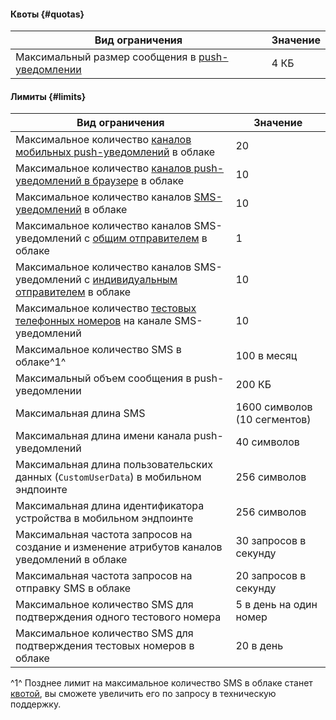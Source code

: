 #### Квоты {#quotas}

**Вид ограничения** | **Значение**
----- | -----
Максимальный размер сообщения в [push-уведомлении](../notifications/concepts/push.md) | 4 КБ

#### Лимиты {#limits}

**Вид ограничения** | **Значение**
----- | -----
Максимальное количество [каналов мобильных push-уведомлений](../notifications/concepts/push.md#mobile-channel) в облаке | 20
Максимальное количество [каналов push-уведомлений в браузере](../notifications/concepts/browser.md) в облаке | 10
Максимальное количество каналов [SMS-уведомлений](../notifications/concepts/sms.md) в облаке | 10
Максимальное количество каналов SMS-уведомлений с [общим отправителем](../notifications/concepts/sms.md#common-sender) в облаке | 1
Максимальное количество каналов SMS-уведомлений с [индивидуальным отправителем](../notifications/concepts/sms.md#individual-sender) в облаке | 10
Максимальное количество [тестовых телефонных номеров](../notifications/concepts/sms.md#sandbox) на канале SMS-уведомлений | 10
Максимальное количество SMS в облаке^1^ | 100 в месяц
Максимальный объем сообщения в push-уведомлении | 200 КБ
Максимальная длина SMS | 1600 символов (10 сегментов)
Максимальная длина имени канала push-уведомлений | 40 символов
Максимальная длина пользовательских данных (`CustomUserData`) в мобильном эндпоинте | 256 символов
Максимальная длина идентификатора устройства в мобильном эндпоинте | 256 символов
Максимальная частота запросов на создание и изменение атрибутов каналов уведомлений в облаке | 30 запросов в секунду
Максимальная частота запросов на отправку SMS в облаке | 20 запросов в секунду
Максимальное количество SMS для подтверждения одного тестового номера | 5 в день на один номер
Максимальное количество SMS для подтверждения тестовых номеров в облаке | 20 в день

^1^ Позднее лимит на максимальное количество SMS в облаке станет [квотой](#quotas), вы сможете увеличить его по запросу в техническую поддержку.